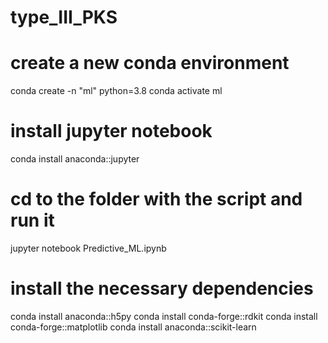 # type_III_PKS

# create a new conda environment 
conda create -n "ml" python=3.8
conda activate ml

# install jupyter notebook
conda install anaconda::jupyter

# cd to the folder with the script and run it
jupyter notebook Predictive_ML.ipynb

# install the necessary dependencies
conda install anaconda::h5py
conda install conda-forge::rdkit
conda install conda-forge::matplotlib
conda install anaconda::scikit-learn
